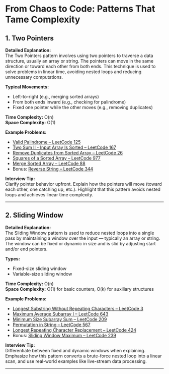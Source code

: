 # From Chaos to Code: Patterns That Tame Complexity

## 1. Two Pointers

**Detailed Explanation:**  
The Two Pointers pattern involves using two pointers to traverse a data structure, usually an array or string. The pointers can move in the same direction or toward each other from both ends. This technique is used to solve problems in linear time, avoiding nested loops and reducing unnecessary computations.

**Typical Movements:**

- Left-to-right (e.g., merging sorted arrays)
- From both ends inward (e.g., checking for palindrome)
- Fixed one pointer while the other moves (e.g., removing duplicates)

**Time Complexity:** O(n)  
**Space Complexity:** O(1)

**Example Problems:**

- [Valid Palindrome – LeetCode 125](https://leetcode.com/problems/valid-palindrome/)
- [Two Sum II - Input Array Is Sorted – LeetCode 167](https://leetcode.com/problems/two-sum-ii-input-array-is-sorted/)
- [Remove Duplicates from Sorted Array – LeetCode 26](https://leetcode.com/problems/remove-duplicates-from-sorted-array/)
- [Squares of a Sorted Array – LeetCode 977](https://leetcode.com/problems/squares-of-a-sorted-array/)
- [Merge Sorted Array – LeetCode 88](https://leetcode.com/problems/merge-sorted-array/)
- Bonus: [Reverse String – LeetCode 344](https://leetcode.com/problems/reverse-string/)

**Interview Tip:**  
Clarify pointer behavior upfront. Explain how the pointers will move (toward each other, one catching up, etc.). Highlight that this pattern avoids nested loops and achieves linear time complexity.

---

## 2. Sliding Window

**Detailed Explanation:**  
The Sliding Window pattern is used to reduce nested loops into a single pass by maintaining a window over the input — typically an array or string. The window can be fixed or dynamic in size and is slid by adjusting start and/or end pointers.

**Types:**

- Fixed-size sliding window
- Variable-size sliding window

**Time Complexity:** O(n)  
**Space Complexity:** O(1) for basic counters, O(k) for auxiliary structures

**Example Problems:**

- [Longest Substring Without Repeating Characters – LeetCode 3](https://leetcode.com/problems/longest-substring-without-repeating-characters/)
- [Maximum Average Subarray I – LeetCode 643](https://leetcode.com/problems/maximum-average-subarray-i/)
- [Minimum Size Subarray Sum – LeetCode 209](https://leetcode.com/problems/minimum-size-subarray-sum/)
- [Permutation in String – LeetCode 567](https://leetcode.com/problems/permutation-in-string/)
- [Longest Repeating Character Replacement – LeetCode 424](https://leetcode.com/problems/longest-repeating-character-replacement/)
- Bonus: [Sliding Window Maximum – LeetCode 239](https://leetcode.com/problems/sliding-window-maximum/)

**Interview Tip:**  
Differentiate between fixed and dynamic windows when explaining. Emphasize how this pattern converts a brute-force nested loop into a linear scan, and use real-world examples like live-stream data processing.

---
